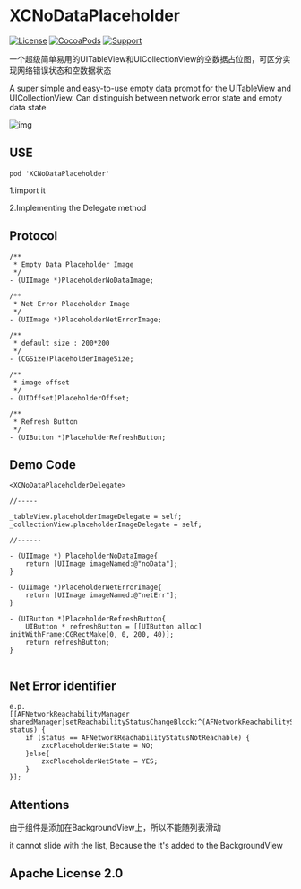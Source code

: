 # XCNoDataPlaceholder

[![License](https://img.shields.io/badge/License-%20Apache%20LICENSE%202.0-yellow.svg)]()
[![CocoaPods](https://img.shields.io/badge/pod-1.0.0-green.svg)]()
[![Support](https://img.shields.io/badge/support-iOS7.0+-blue.svg?style=flat)](https://www.apple.com/nl/ios/)

一个超级简单易用的UITableView和UICollectionView的空数据占位图，可区分实现网络错误状态和空数据状态

A super simple and easy-to-use empty data prompt for the UITableView and UICollectionView.
Can distinguish between network error state and empty data state

![img](./img.png)

## USE



```
pod 'XCNoDataPlaceholder'
```

1.import it

2.Implementing the Delegate method


## Protocol

```
/**
 * Empty Data Placeholder Image
 */
- (UIImage *)PlaceholderNoDataImage;

/**
 * Net Error Placeholder Image
 */
- (UIImage *)PlaceholderNetErrorImage;

/**
 * default size : 200*200
 */
- (CGSize)PlaceholderImageSize;

/**
 * image offset
 */
- (UIOffset)PlaceholderOffset;

/**
 * Refresh Button
 */
- (UIButton *)PlaceholderRefreshButton;

```



## Demo Code

```
<XCNoDataPlaceholderDelegate>

//-----

_tableView.placeholderImageDelegate = self;
_collectionView.placeholderImageDelegate = self;

//------

- (UIImage *) PlaceholderNoDataImage{
    return [UIImage imageNamed:@"noData"];
}

- (UIImage *)PlaceholderNetErrorImage{
	return [UIImage imageNamed:@"netErr"];
}

- (UIButton *)PlaceholderRefreshButton{
    UIButton * refreshButton = [[UIButton alloc] initWithFrame:CGRectMake(0, 0, 200, 40)];
    return refreshButton;
}


```

## Net Error identifier

```
e.p.
[[AFNetworkReachabilityManager sharedManager]setReachabilityStatusChangeBlock:^(AFNetworkReachabilityStatus status) {
    if (status == AFNetworkReachabilityStatusNotReachable) {
        zxcPlaceholderNetState = NO;
    }else{
        zxcPlaceholderNetState = YES;
    }
}];

```

## Attentions

由于组件是添加在BackgroundView上，所以不能随列表滑动

it cannot slide with the list, Because the  it's added to the BackgroundView


## Apache License 2.0


